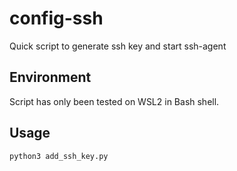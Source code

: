 # config-ssh

Quick script to generate ssh key and start ssh-agent

## Environment
Script has only been tested on WSL2 in Bash shell.

## Usage
`python3 add_ssh_key.py`
